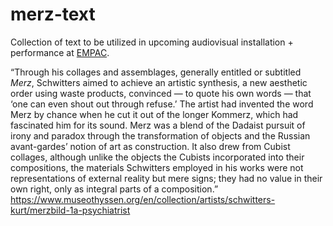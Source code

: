 # merz-text

Collection of text to be utilized in upcoming audiovisual installation + performance at <a href="http://empac.rpi.edu">EMPAC</a>.

“Through his collages and assemblages, generally entitled or subtitled <i>Merz</i>, Schwitters aimed to achieve an artistic synthesis, a new aesthetic order using waste products, convinced — to quote his own words — that ‘one can even shout out through refuse.’ The artist had invented the word Merz by chance when he cut it out of the longer Kommerz, which had fascinated him for its sound. Merz was a blend of the Dadaist pursuit of irony and paradox through the transformation of objects and the Russian avant-gardes’ notion of art as construction. It also drew from Cubist collages, although unlike the objects the Cubists incorporated into their compositions, the materials Schwitters employed in his works were not representations of external reality but mere signs; they had no value in their own right, only as integral parts of a composition.”
<br>
https://www.museothyssen.org/en/collection/artists/schwitters-kurt/merzbild-1a-psychiatrist
